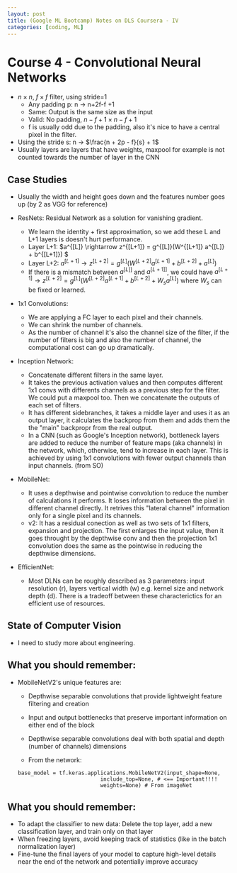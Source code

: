 ```yaml
---
layout: post
title: (Google ML Bootcamp) Notes on DLS Coursera - IV
categories: [coding, ML]
---
```



# Course 4 - Convolutional Neural Networks

* $n \times n$, $f \times f$ filter, using stride=1
    * Any padding p: n -> n+2f-f +1
    * Same: Output is the same size as the input 
    * Valid: No padding, $n - f +1 \times n - f + 1$
    * f is usually odd due to the padding, also it's nice to have a central pixel in the filter.
* Using the stride s: n -> $\frac{n + 2p - f}{s} + 1$
* Usually layers are layers that have weights, maxpool for example is not counted towards the number of layer in the CNN


## Case Studies

* Usually the width and height goes down and the features number goes up (by 2 as VGG for reference)
* ResNets: Residual Network as a solution for vanishing gradient.
    * We learn the identity + first approximation, so  we add these L and L+1 layers is doesn't hurt performance.
    * Layer L+1: $a^{[L]} \rightarrow z^{[L+1]} = g^{[L]}(W^{[L+1]} a^{[L]} + b^{[L+1]}) $
    * Layer L+2:  $a^{[L+1]} \rightarrow z^{[L+2]} = g^{[L]}(W^{[L+2]} a^{[L+1]} + b^{[L+2]} + a^{[L]})$
    * If there is a mismatch between $a^{[L]]}$ and $a^{[L+1]]}$, we could have  $a^{[L+1]} \rightarrow z^{[L+2]} = g^{[L]}(W^{[L+2]} a^{[L+1]} + b^{[L+2]} + W_s a^{[L]})$ where $W_s$ can be fixed or learned.

* 1x1 Convolutions: 
    * We are applying a FC layer to each pixel and their channels.
    * We can shrink the number of channels.
    * As the number of channel it's also the channel size of the filter, if the number of filters is big and also the number of channel, the computational cost can go up dramatically. 

* Inception Network:
    *  Concatenate different filters in the same layer.  
    * It takes the previous activation values and then computes different 1x1 convs with differents channels as a previous step for the filter. We could put a maxpool too. Then we concatenate the outputs of each set of filters.
    * It has different sidebranches, it takes a middle layer and uses it as an output layer, it calculates the backprop from them and adds them the the "main" backpropr from the real output.
    * In a CNN (such as Google's Inception network), bottleneck layers are added to reduce the number of feature maps (aka channels) in the network, which, otherwise, tend to increase in each layer. This is achieved by using 1x1 convolutions with fewer output channels than input channels. (from SO)

* MobileNet:
    * It uses a depthwise and pointwise convolution to reduce the number of calculations it performs. It loses information between the pixel in different channel directly. It retrives this "lateral channel" information only for a single pixel and its channels.
    * v2: It has a residual conection as well as two sets of 1x1 filters, expansion and projection. The first enlarges the input value, then it goes throught by the depthwise conv and then the projection 1x1 convolution does the same as the pointwise in reducing the depthwise dimensions.

* EfficientNet:
    * Most DLNs can be roughly described as 3 parameters: input resolution (r), layers vertical width (w) e.g. kernel size and network depth (d). There is a tradeoff between these characterictics for an efficient use of resources.

## State of Computer Vision
* I need to study more about engineering.




## What you should remember:

* MobileNetV2's unique features are:
    * Depthwise separable convolutions that provide lightweight feature filtering and creation
    * Input and output bottlenecks that preserve important information on either end of the block
    * Depthwise separable convolutions deal with both spatial and depth (number of channels) dimensions

    *  From the network:
    ```
    base_model = tf.keras.applications.MobileNetV2(input_shape=None,
                              include_top=None, # <== Important!!!!
                              weights=None) # From imageNet
    ```

## What you should remember:

* To adapt the classifier to new data: Delete the top layer, add a new classification layer, and train only on that layer
* When freezing layers, avoid keeping track of statistics (like in the batch normalization layer)
* Fine-tune the final layers of your model to capture high-level details near the end of the network and potentially improve accuracy

